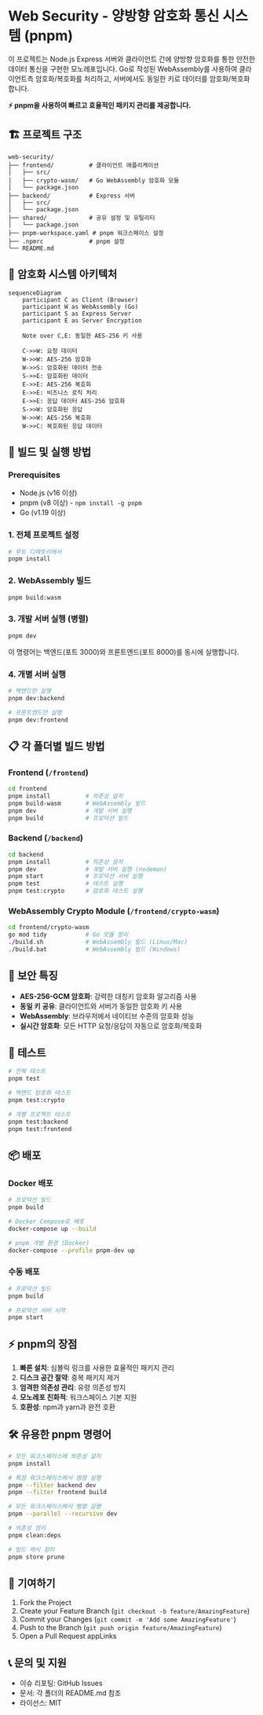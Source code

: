 # Web Security - 양방향 암호화 통신 시스템 (pnpm)

이 프로젝트는 Node.js Express 서버와 클라이언트 간에 양방향 암호화를 통한 안전한 데이터 통신을 구현한 모노레포입니다. 
Go로 작성된 WebAssembly를 사용하여 클라이언트측 암호화/복호화를 처리하고, 서버에서도 동일한 키로 데이터를 암호화/복호화합니다.

**⚡ pnpm을 사용하여 빠르고 효율적인 패키지 관리를 제공합니다.**

## 🏗️ 프로젝트 구조

```
web-security/
├── frontend/          # 클라이언트 애플리케이션
│   ├── src/
│   ├── crypto-wasm/   # Go WebAssembly 암호화 모듈
│   └── package.json
├── backend/           # Express 서버
│   ├── src/
│   └── package.json
├── shared/            # 공유 설정 및 유틸리티
│   └── package.json
├── pnpm-workspace.yaml # pnpm 워크스페이스 설정
├── .npmrc             # pnpm 설정
└── README.md
```

## 🔐 암호화 시스템 아키텍처

```mermaid
sequenceDiagram
    participant C as Client (Browser)
    participant W as WebAssembly (Go)
    participant S as Express Server
    participant E as Server Encryption
    
    Note over C,E: 동일한 AES-256 키 사용
    
    C->>W: 요청 데이터
    W->>W: AES-256 암호화
    W->>S: 암호화된 데이터 전송
    S->>E: 암호화된 데이터
    E->>E: AES-256 복호화
    E->>E: 비즈니스 로직 처리
    E->>E: 응답 데이터 AES-256 암호화
    S->>W: 암호화된 응답
    W->>W: AES-256 복호화
    W->>C: 복호화된 응답 데이터
```

## 🚀 빌드 및 실행 방법

### Prerequisites
- Node.js (v16 이상)
- pnpm (v8 이상) - `npm install -g pnpm`
- Go (v1.19 이상)

### 1. 전체 프로젝트 설정
```bash
# 루트 디렉토리에서
pnpm install
```

### 2. WebAssembly 빌드
```bash
pnpm build:wasm
```

### 3. 개발 서버 실행 (병렬)
```bash
pnpm dev
```
이 명령어는 백엔드(포트 3000)와 프론트엔드(포트 8000)를 동시에 실행합니다.

### 4. 개별 서버 실행
```bash
# 백엔드만 실행
pnpm dev:backend

# 프론트엔드만 실행
pnpm dev:frontend
```

## 📋 각 폴더별 빌드 방법

### Frontend (`/frontend`)
```bash
cd frontend
pnpm install          # 의존성 설치
pnpm build-wasm       # WebAssembly 빌드
pnpm dev              # 개발 서버 실행
pnpm build            # 프로덕션 빌드
```

### Backend (`/backend`)
```bash
cd backend
pnpm install          # 의존성 설치
pnpm dev              # 개발 서버 실행 (nodemon)
pnpm start            # 프로덕션 서버 실행
pnpm test             # 테스트 실행
pnpm test:crypto      # 암호화 테스트 실행
```

### WebAssembly Crypto Module (`/frontend/crypto-wasm`)
```bash
cd frontend/crypto-wasm
go mod tidy           # Go 모듈 정리
./build.sh            # WebAssembly 빌드 (Linux/Mac)
./build.bat           # WebAssembly 빌드 (Windows)
```

## 🔑 보안 특징

- **AES-256-GCM 암호화**: 강력한 대칭키 암호화 알고리즘 사용
- **동일 키 공유**: 클라이언트와 서버가 동일한 암호화 키 사용
- **WebAssembly**: 브라우저에서 네이티브 수준의 암호화 성능
- **실시간 암호화**: 모든 HTTP 요청/응답이 자동으로 암호화/복호화

## 🧪 테스트

```bash
# 전체 테스트
pnpm test

# 백엔드 암호화 테스트
pnpm test:crypto

# 개별 프로젝트 테스트
pnpm test:backend
pnpm test:frontend
```

## 📦 배포

### Docker 배포
```bash
# 프로덕션 빌드
pnpm build

# Docker Compose로 배포
docker-compose up --build

# pnpm 개발 환경 (Docker)
docker-compose --profile pnpm-dev up
```

### 수동 배포
```bash
# 프로덕션 빌드
pnpm build

# 프로덕션 서버 시작
pnpm start
```

## ⚡ pnpm의 장점

1. **빠른 설치**: 심볼릭 링크를 사용한 효율적인 패키지 관리
2. **디스크 공간 절약**: 중복 패키지 제거
3. **엄격한 의존성 관리**: 유령 의존성 방지
4. **모노레포 친화적**: 워크스페이스 기본 지원
5. **호환성**: npm과 yarn과 완전 호환

## 🛠️ 유용한 pnpm 명령어

```bash
# 모든 워크스페이스에 의존성 설치
pnpm install

# 특정 워크스페이스에서 명령 실행
pnpm --filter backend dev
pnpm --filter frontend build

# 모든 워크스페이스에서 병렬 실행
pnpm --parallel --recursive dev

# 의존성 정리
pnpm clean:deps

# 빌드 캐시 정리
pnpm store prune
```

## 🤝 기여하기

1. Fork the Project
2. Create your Feature Branch (`git checkout -b feature/AmazingFeature`)
3. Commit your Changes (`git commit -m 'Add some AmazingFeature'`)
4. Push to the Branch (`git push origin feature/AmazingFeature`)
5. Open a Pull Request
appLinks
## 📞 문의 및 지원

- 이슈 리포팅: GitHub Issues
- 문서: 각 폴더의 README.md 참조
- 라이선스: MIT